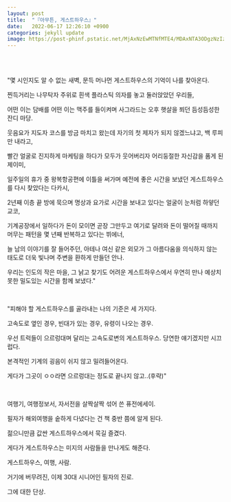 ```yaml
---
layout: post
title:  "『아무튼, 게스트하우스』"
date:   2022-06-17 12:26:10 +0900
categories: jekyll update
image: https://post-phinf.pstatic.net/MjAxNzEwMTNfMTE4/MDAxNTA3ODgzNzIzNDkx.-enWYWXNH3Tb50cUNPbQmMRkkUhmwGNerczfkxBR3D8g.URSP0In4NUCaCNQ5iOz8gOt4IwGfPpZBxVAjK__JZcsg.JPEG/image_4221987881507883716111.jpg
---
```



<br> <br>

"몇 시인지도 알 수 없는 새벽, 문득 머나먼 게스트하우스의 기억이 나를 찾아온다. 

찐득거리는 나무탁자 주위로 흰색 플라스틱 의자를 놓고 둘러앉았던 우리들,

어떤 이는 담배를 어떤 이는 맥주를 들이켜며 사그라드는 오후 햇살을 쬐던 듬성듬성한 잔디 마당.

웃음요가 지도자 코스를 방금 마치고 왔는데 자기의 첫 제자가 되지 않겠느냐고, 백 루피만 내라고,

빨간 얼굴로 진지하게 마케팅을 하다가 모두가 웃어버리자 어리둥절한 자신감을 품게 된 제이미,

일주일의 휴가 중 왕복항공편에 이틀을 써가며 예전에 좋은 시간을 보냈던 게스트하우스를 다시 찾았다는 다카시,

2년째 이층 끝 방에 묵으며 명상과 요가로 시간을 보내고 있다는 얼굴이 눈처럼 하얗던 교코,

기계공장에서 일하다가 돈이 모이면 곧장 그만두고 여기로 달려와 돈이 떨어질 때까지 머무는 패턴을 몇 년째 반복하고 있다는 뷔에너,

늘 남의 이야기를 잘 들어주던, 아테나 여신 같은 외모가 그 아름다움을 의식하지 않는 태도로 더욱 빛나며 주변을 환하게 만들던 안나.

우리는 인도의 작은 마을, 그 낡고 찾기도 어려운 게스트하우스에서 우연히 만나 예상치 못한 밀도있는 시간을 함께 보냈다."

<br>

"피해야 할 게스트하우스를 골라내는 나의 기준은 세 가지다.

고속도로 옆인 경우, 빈대가 있는 경우, 유령이 나오는 경우.

우선 트럭들이 으르렁대며 달리는 고속도로변의 게스트하우스. 당연한 얘기겠지만 시끄럽다.

본격적인 기계의 굉음이 쉬지 않고 밀려들어온다.

게다가 그곳이 ㅇㅇ라면 으르렁대는 정도로 끝나지 않고..(후략)"

<br>

여행기, 여행정보서, 자서전을 살짝살짝 섞어 쓴 퓨전에세이.

필자가 해외여행을 숱하게 다녔다는 건 책 중반 쯤에 알게 된다.

젊으니만큼 값싼 게스트하우스에서 묵길 즐겼다.

게다가 게스트하우스는 미지의 사람들을 만나게도 해준다.

게스트하우스, 여행, 사람.

거기에 버무려진, 이제 30대 시니어인 필자의 진로.

그에 대한 단상.

<br><br>

